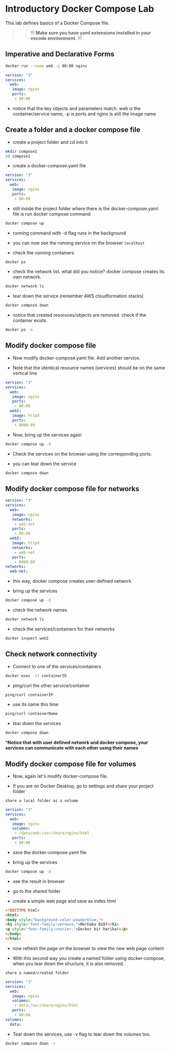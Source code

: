# Introductory Docker Compose Lab

This lab defines basics of a Docker Compose file.

>> !!!
**Make sure you have yaml extensions installed in your vscode environment.**
>> !!!

## Imperative and Declarative Forms

```bash
docker run --name web -p 80:80 nginx
```

```yaml
version: "3"
services:
  web:
   image: nginx
   ports:
    - 80:80
```
- notice that the key objects and parameters match. web is the container/service name, -p is ports and nginx is still the image name


## Create a folder and a docker compose file

- create a project folder and cd into it

```bash
mkdir compose1
cd compose1
```

- create a docker-compose.yaml file

```yaml
version: "3"
services:
  web:
   image: nginx
   ports:
    - 80:80
```

- still inside the project folder where there is the docker-compose.yaml file is run docker compose command

```bash
docker compose up
```
- running command with -d flag runs in the background

- you can now see the running service on the browser `localhost`

- check the running containers

```bash
docker ps
```

- check the network list. what did you notice? docker compose creates its own network.

```bash
docker network ls
```


- tear down the service (remember AWS cloudformation stacks)

```bash
docker compose down
```

- notice that created resoruces/objects are removed. check if the container exists.

```bash
docker ps -a 
```

## Modify docker compose file

- Now modify docker-compose.yaml file. Add another service.

- Note that the identical resource names (services) should be on the same vertical line

```yaml
version: "3"
services:
  web:
   image: nginx
   ports:
    - 80:80
  web2:
   image: httpd
   ports:
    - 8080:80
```

- Now, bring up the services again

```bash
docker compose up -d
```

- Check the services on the browser using the corresponding ports.

- you can tear down the service 

```bash
docker compose down
```

## Modify docker compose file for networks

```yaml
version: "3"
services:
  web:
   image: nginx
   networks:
    - web-net
   ports:
    - 80:80
  web2:
   image: httpd
   networks:
    - web-net
   ports:
    - 8080:80
networks:
  web-net:
```

- this way, docker compose creates user-defined network

- bring up the services

```bash
docker compose up -d
```

- check the network names

```bash
docker network ls
```

- check the services/containers for their networks

```bash
docker inspect web2
```

## Check network connectivity

- Connect to one of the services/containers

```bash
docker exec -it containerID
```

- ping/curl the other service/container

```bash
ping/curl containerIP
```

- use its name this time

```bash
ping/curl containerName
```

- tear down the services

```bash
docker compose down
```

***Notice that with user defined network and docker compose, your services can communicate with each other using their names**



## Modify docker compose file for volumes


- Now, again let's modify docker-compose file.

- If you are on Docker Desktop, go to settings and share your project folder


`share a local folder as a volume`
```yaml
version: "3"
services:
  web:
   image: nginx
   volumes:
    - /data/web:/usr/share/nginx/html
   ports:
    - 80:80  
```
- save the docker-compose.yaml file

- bring up the services

```bash
docker compose up -d
```

- see the result in browser

- go to the shared folder

- create a simple web page and save as index.html

```html
<!DOCTYPE html>
<html>
<body style="background-color:powderblue;">
<h1 style="font-family:verdana;">Merhaba B107</h1>
<p style="font-family:courier;">Docker bir harika!</p>
</body>
</html>
```

- now refresh the page on the browser to view the new web page content

- With this second way you create a named folder using docker-compose, when you tear down the structure, it is also removed. 

`share a named/created folder`
```yaml
version: "3"
services:
  web:
   image: nginx
   volumes:
    - data:/usr/share/nginx/html
   ports:
    - 80:80
volumes:
  data:  
```

- Tear down the services, use -v flag to tear down the volumes too.

```bash
docker compose down -v
```
